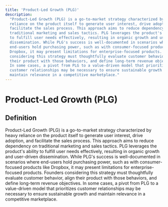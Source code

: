 ```yaml
---
title: 'Product-Led Growth (PLG)'
description:
  "Product-Led Growth (PLG) is a go-to-market strategy characterized by heavy
  reliance on the product itself to generate user interest, drive adoption, and
  facilitate the sales process. This approach aims to reduce dependency on
  traditional marketing and sales tactics. PLG leverages the product's ability
  to fulfill user needs effectively, resulting in organic growth and user-driven
  dissemination. While PLG's success is well-documented in scenarios where
  end-users hold purchasing power, such as with consumer-focused products like
  Dropbox, it may present limitations for enterprise-focused products. Founders
  considering this strategy must thoughtfully evaluate customer behavior, align
  their product with those behaviors, and define long-term revenue objectives.
  In some cases, a pivot from PLG to a value-driven model that prioritizes
  customer relationships may be necessary to ensure sustainable growth and
  maintain relevance in a competitive marketplace."
---
```


# Product-Led Growth (PLG)

## Definition

Product-Led Growth (PLG) is a go-to-market strategy characterized by heavy
reliance on the product itself to generate user interest, drive adoption, and
facilitate the sales process. This approach aims to reduce dependency on
traditional marketing and sales tactics. PLG leverages the product's ability to
fulfill user needs effectively, resulting in organic growth and user-driven
dissemination. While PLG's success is well-documented in scenarios where
end-users hold purchasing power, such as with consumer-focused products like
Dropbox, it may present limitations for enterprise-focused products. Founders
considering this strategy must thoughtfully evaluate customer behavior, align
their product with those behaviors, and define long-term revenue objectives. In
some cases, a pivot from PLG to a value-driven model that prioritizes customer
relationships may be necessary to ensure sustainable growth and maintain
relevance in a competitive marketplace.
